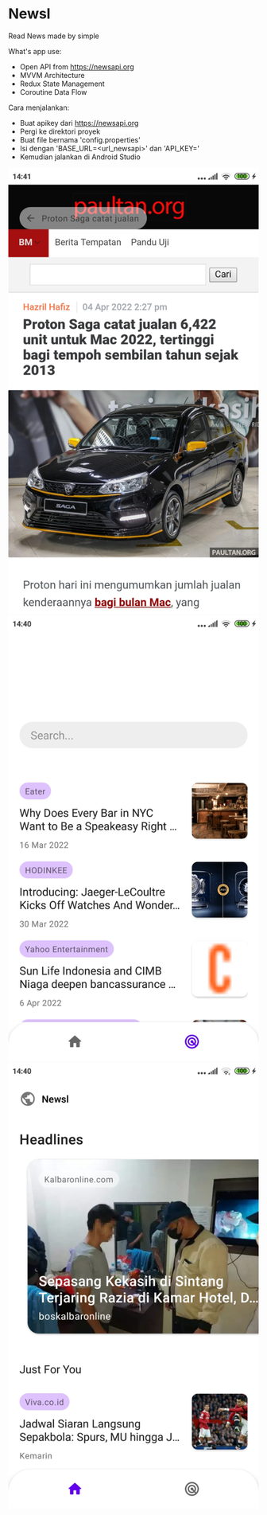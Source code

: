 # Newsl

Read News made by simple

What's app use:
- Open API from https://newsapi.org
- MVVM Architecture
- Redux State Management
- Coroutine Data Flow

Cara menjalankan:
- Buat apikey dari https://newsapi.org
- Pergi ke direktori proyek
- Buat file bernama 'config.properties'
- Isi dengan 'BASE_URL=<url_newsapi>' dan 'API_KEY=<kode apikey>'
- Kemudian jalankan di Android Studio


![alt text](https://github.com/dadangsetio/Newsl/blob/master/screenshot1.jpg?raw=true)
![alt text](https://github.com/dadangsetio/Newsl/blob/master/screenshot2.jpg?raw=true)
![alt text](https://github.com/dadangsetio/Newsl/blob/master/screenshot3.jpg?raw=true)
